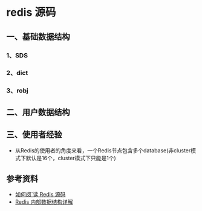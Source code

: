 # redis 源码

## 一、基础数据结构

### 1、SDS

### 2、dict

### 3、robj

## 二、用户数据结构

## 三、使用者经验

- 从Redis的使用者的角度来看，一个Redis节点包含多个database(非cluster模式下默认是16个，cluster模式下只能是1个)

## 参考资料

- [如何阅`读 Redis 源码](http://blog.huangz.me/diary/2014/how-to-read-redis-source-code.html)
- [Redis 内部数据结构详解](https://mp.weixin.qq.com/s/3TU9qxHJyxHJgVDaYXoluA)
